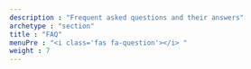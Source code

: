 ```yaml
---
description : "Frequent asked questions and their answers"
archetype : "section"
title : "FAQ"
menuPre : "<i class='fas fa-question'></i> "
weight : 7
---
```

